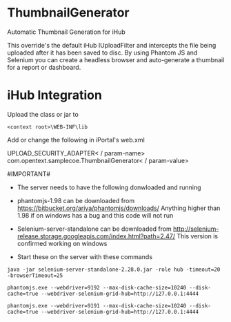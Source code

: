 # ThumbnailGenerator
Automatic Thumbnail Generation for iHub

This override's the default iHub IUploadFilter and intercepts the file being uploaded after it has been saved to disc.  By using Phantom JS and Selenium you can create a headless browser and auto-generate a thumbnail for a report or dashboard.

# iHub Integration

Upload the class or jar to

```<context root>\WEB-INF\lib```

Add or change the following in iPortal's web.xml

<param-name>UPLOAD_SECURITY_ADAPTER< / param-name>
<param-value>com.opentext.samplecoe.ThumbnailGenerator< / param-value>

#IMPORTANT#
* The server needs to have the following donwloaded and running

* phantomjs-1.98 can be downloaded from https://bitbucket.org/ariya/phantomjs/downloads/
Anything higher than 1.98 if on windows has a bug and this code will not run

* Selenium-server-standalone can be downloaded from http://selenium-release.storage.googleapis.com/index.html?path=2.47/
This version is confirmed working on windows

* Start these on the server with these commands

```java -jar selenium-server-standalone-2.28.0.jar -role hub -timeout=20 -browserTimeout=25```

```phantomjs.exe --webdriver=9192 --max-disk-cache-size=10240 --disk-cache=true --webdriver-selenium-grid-hub=http://127.0.0.1:4444```

```phantomjs.exe --webdriver=9191 --max-disk-cache-size=10240 --disk-cache=true --webdriver-selenium-grid-hub=http://127.0.0.1:4444```
